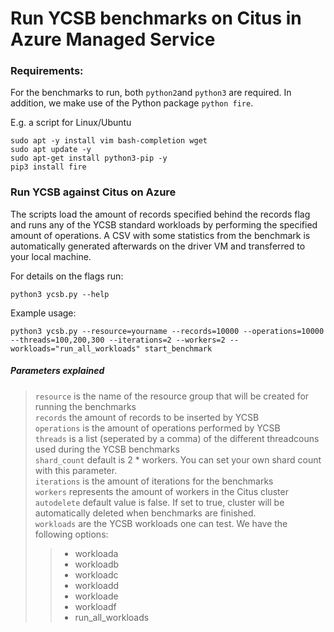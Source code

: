 # Run YCSB benchmarks on Citus in Azure Managed Service

### Requirements:

For the benchmarks to run, both `python2`and `python3` are required. In addition, we make use of the Python package `python fire`.

E.g. a script for Linux/Ubuntu

```
sudo apt -y install vim bash-completion wget
sudo apt update -y
sudo apt-get install python3-pip -y
pip3 install fire
```

### Run YCSB against Citus on Azure

The scripts load the amount of records specified behind the records flag and runs any of the YCSB standard workloads by performing the specified amount of operations. A CSV with some statistics from the benchmark is automatically generated afterwards on the driver VM and transferred to your local machine.

For details on the flags run:

```
python3 ycsb.py --help
```

Example usage:

```
python3 ycsb.py --resource=yourname --records=10000 --operations=10000 --threads=100,200,300 --iterations=2 --workers=2 --workloads="run_all_workloads" start_benchmark
```

##### Parameters explained

> `resource` is the name of the resource group that will be created for running the benchmarks <br>
> `records` the amount of records to be inserted by YCSB <br>
> `operations` is the amount of operations performed by YCSB <br>
> `threads` is a list (seperated by a comma) of the different threadcouns used during the YCSB benchmarks <br>
> `shard_count` default is 2 * workers. You can set your own shard count with this parameter. <br>
> `iterations` is the amount of iterations for the benchmarks <br>
> `workers` represents the amount of workers in the Citus cluster <br>
> `autodelete` default value is false. If set to true, cluster will be automatically deleted when benchmarks are finished. <br>
> `workloads` are the YCSB workloads one can test. We have the following options: <br>
>
> > - workloada
> > - workloadb
> > - workloadc
> > - workloadd
> > - workloade
> > - workloadf
> > - run_all_workloads
>
